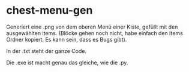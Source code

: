 # chest-menu-gen
Generiert eine .png von dem oberen Menü einer Kiste, gefüllt mit den ausgewählten items. (Blöcke gehen noch nicht, habe einfach den Items Ordner kopiert. Es kann sein, dass es Bugs gibt).

In der .txt steht der ganze Code.

Die .exe ist macht genau das gleiche, wie die .py.
